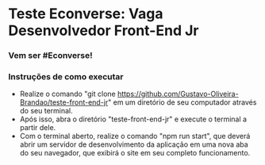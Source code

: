 # Teste Econverse: Vaga Desenvolvedor Front-End Jr

### Vem ser #Econverse!

### Instruções de como executar
- Realize o comando "git clone https://github.com/Gustavo-Oliveira-Brandao/teste-front-end-jr" em um diretório de seu computador através do seu terminal.
- Após isso, abra o diretório "teste-front-end-jr" e execute o terminal a partir dele.
- Com o terminal aberto, realize o comando "npm run start", que deverá abrir um servidor de desenvolvimento da aplicação em uma nova aba do seu navegador, que exibirá o site em seu completo funcionamento.
